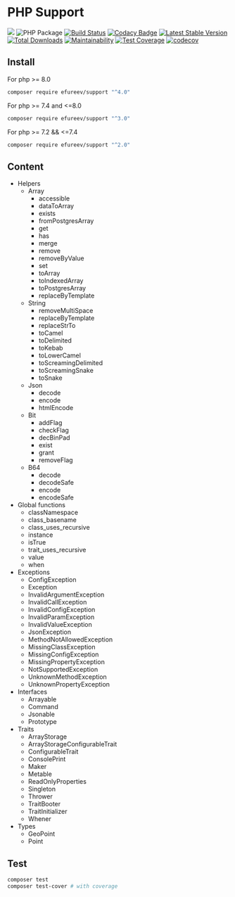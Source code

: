 # PHP Support

![](https://img.shields.io/badge/php-^8.0-blue.svg)
![PHP Package](https://github.com/efureev/php-support/workflows/PHP%20Package/badge.svg?branch=master)
[![Build Status](https://travis-ci.org/efureev/php-support.svg?branch=master)](https://travis-ci.org/efureev/php-support)
[![Codacy Badge](https://api.codacy.com/project/badge/Grade/a53fb85fd1ab46169758e10dd2d818cb)](https://app.codacy.com/app/efureev/php-support?utm_source=github.com&utm_medium=referral&utm_content=efureev/php-support&utm_campaign=Badge_Grade_Settings)
[![Latest Stable Version](https://poser.pugx.org/efureev/support/v/stable?format=flat)](https://packagist.org/packages/efureev/support)
[![Total Downloads](https://poser.pugx.org/efureev/support/downloads)](https://packagist.org/packages/efureev/support)
[![Maintainability](https://api.codeclimate.com/v1/badges/a7cf8708bf58fa7e5096/maintainability)](https://codeclimate.com/github/efureev/php-support/maintainability)
[![Test Coverage](https://api.codeclimate.com/v1/badges/a7cf8708bf58fa7e5096/test_coverage)](https://codeclimate.com/github/efureev/php-support/test_coverage)
[![codecov](https://codecov.io/gh/efureev/php-support/branch/v2/graph/badge.svg)](https://codecov.io/gh/efureev/php-support/tree/v2)

## Install

For php >= 8.0

```bash
composer require efureev/support "^4.0"
```

For php >= 7.4 and <=8.0

```bash
composer require efureev/support "^3.0"
```

For php >= 7.2 && <=7.4

```bash
composer require efureev/support "^2.0"
```

## Content

- Helpers
    + Array
        - accessible
        - dataToArray
        - exists
        - fromPostgresArray
        - get
        - has
        - merge
        - remove
        - removeByValue
        - set
        - toArray
        - toIndexedArray
        - toPostgresArray
        - replaceByTemplate
    + String
        - removeMultiSpace
        - replaceByTemplate
        - replaceStrTo
        - toCamel
        - toDelimited
        - toKebab
        - toLowerCamel
        - toScreamingDelimited
        - toScreamingSnake
        - toSnake
    + Json
        - decode
        - encode
        - htmlEncode
    + Bit
        - addFlag
        - checkFlag
        - decBinPad
        - exist
        - grant
        - removeFlag
    + B64
        - decode
        - decodeSafe
        - encode
        - encodeSafe
- Global functions
    + classNamespace
    + class_basename
    + class_uses_recursive
    + instance
    + isTrue
    + trait_uses_recursive
    + value
    + when
- Exceptions
    + ConfigException
    + Exception
    + InvalidArgumentException
    + InvalidCallException
    + InvalidConfigException
    + InvalidParamException
    + InvalidValueException
    + JsonException
    + MethodNotAllowedException
    + MissingClassException
    + MissingConfigException
    + MissingPropertyException
    + NotSupportedException
    + UnknownMethodException
    + UnknownPropertyException
- Interfaces
    + Arrayable
    + Command
    + Jsonable
    + Prototype
- Traits
    + ArrayStorage
    + ArrayStorageConfigurableTrait
    + ConfigurableTrait
    + ConsolePrint
    + Maker
    + Metable
    + ReadOnlyProperties
    + Singleton
    + Thrower
    + TraitBooter
    + TraitInitializer
    + Whener
- Types
    + GeoPoint
    + Point

## Test

```bash
composer test
composer test-cover # with coverage
```
